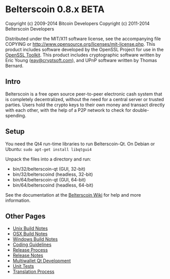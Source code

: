 Belterscoin 0.8.x BETA
====================

Copyright (c) 2009-2014 Bitcoin Developers
Copyright (c) 2011-2014 Belterscoin Developers

Distributed under the MIT/X11 software license, see the accompanying
file COPYING or http://www.opensource.org/licenses/mit-license.php.
This product includes software developed by the OpenSSL Project for use in the [OpenSSL Toolkit](http://www.openssl.org/). This product includes
cryptographic software written by Eric Young ([eay@cryptsoft.com](mailto:eay@cryptsoft.com)), and UPnP software written by Thomas Bernard.


Intro
---------------------
Belterscoin is a free open source peer-to-peer electronic cash system that is
completely decentralized, without the need for a central server or trusted
parties.  Users hold the crypto keys to their own money and transact directly
with each other, with the help of a P2P network to check for double-spending.


Setup
---------------------
You need the Qt4 run-time libraries to run Belterscoin-Qt. On Debian or Ubuntu:
	`sudo apt-get install libqtgui4`

Unpack the files into a directory and run:

- bin/32/belterscoin-qt (GUI, 32-bit)
- bin/32/belterscoind (headless, 32-bit)
- bin/64/belterscoin-qt (GUI, 64-bit)
- bin/64/belterscoind (headless, 64-bit)

See the documentation at the [Belterscoin Wiki](http://belterscoin.info)
for help and more information.


Other Pages
---------------------
- [Unix Build Notes](build-unix.md)
- [OSX Build Notes](build-osx.md)
- [Windows Build Notes](build-msw.md)
- [Coding Guidelines](coding.md)
- [Release Process](release-process.md)
- [Release Notes](release-notes.md)
- [Multiwallet Qt Development](multiwallet-qt.md)
- [Unit Tests](unit-tests.md)
- [Translation Process](translation_process.md)
